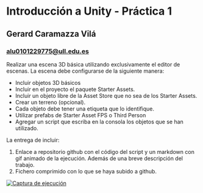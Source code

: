 # Introducción a Unity - Práctica 1
## Gerard Caramazza Vilá
### alu0101229775@ull.edu.es

Realizar una escena 3D básica utilizando exclusivamente el editor de escenas. La escena debe configurarse de la siguiente manera:
 - Incluir objetos 3D básicos
 - Incluir  en el proyecto el paquete Starter Assets.
 - Incluir un objeto libre de la Asset Store que no sea de los Starter Assets.
 - Crear un terreno (opcional).
 - Cada objeto debe tener una etiqueta que lo identifique.
 - Utilizar prefabs de Starter Asset FPS o Third Person
 - Agregar un script que escriba en la consola los objetos que se han utilizado.

La entrega de incluir:
 1. Enlace a repositorio github con el código del script y un markdown con gif animado de la ejecución. Además de una breve descripción del trabajo.
 2. Fichero comprimido con lo que se haya subido a github.

[![Captura de ejecución](https://i.gyazo.com/bb4f7c0c3ff8e4a065eb59b2f04de797.gif)](https://gyazo.com/bb4f7c0c3ff8e4a065eb59b2f04de797)
